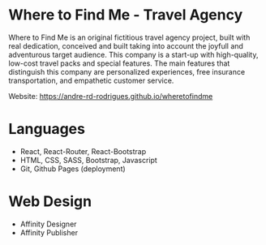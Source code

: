 # Where to Find Me - Travel Agency

Where to Find Me is an original fictitious travel agency project, built with real dedication, conceived and built taking into account the joyfull and adventurous target audience. This company is a start-up with high-quality, low-cost travel packs and special features.
The main features that distinguish this company are personalized experiences, free insurance transportation, and empathetic customer service.

Website: https://andre-rd-rodrigues.github.io/wheretofindme

# Languages

- React, React-Router, React-Bootstrap
- HTML, CSS, SASS, Bootstrap, Javascript
- Git, Github Pages (deployment)

# Web Design

- Affinity Designer
- Affinity Publisher
